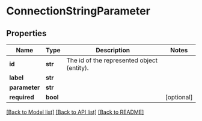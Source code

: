 # ConnectionStringParameter

## Properties
Name | Type | Description | Notes
------------ | ------------- | ------------- | -------------
**id** | **str** | The id of the represented object (entity). | 
**label** | **str** |  | 
**parameter** | **str** |  | 
**required** | **bool** |  | [optional] 

[[Back to Model list]](../README.md#documentation-for-models) [[Back to API list]](../README.md#documentation-for-api-endpoints) [[Back to README]](../README.md)


